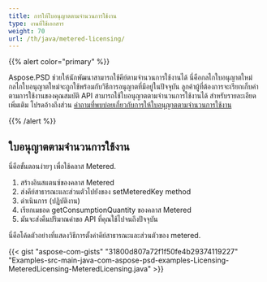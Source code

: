 ```yaml
---
title: การให้ใบอนุญาตตามจำนวนการใช้งาน
type: งานที่ใช้เอกสาร
weight: 70
url: /th/java/metered-licensing/
---
```


{{% alert color="primary" %}} 

Aspose.PSD ช่วยให้นักพัฒนาสามารถใช้คีย์ตามจำนวนการใช้งานได้ นี่คือกลไกใบอนุญาตใหม่ กลไกใบอนุญาตใหม่จะถูกใช้พร้อมกับวิธีการอนุญาตที่มีอยู่ในปัจจุบัน ลูกค้าผู้ที่ต้องการจะเรียกเก็บค่าตามการใช้งานของคุณสมบัติ API สามารถใช้ใบอนุญาตตามจำนวนการใช้งานได้ สำหรับรายละเอียดเพิ่มเติม โปรดอ้างถึงส่วน [คำถามที่พบบ่อยเกี่ยวกับการให้ใบอนุญาตตามจำนวนการใช้งาน](https://purchase.aspose.com/faqs/licensing/metered) 

{{% /alert %}} 
## **ใบอนุญาตตามจำนวนการใช้งาน**
นี่คือขั้นตอนง่ายๆ เพื่อใช้คลาส Metered.

1. สร้างอินสแตนซ์ของคลาส Metered
1. ส่งคีย์สาธารณะและส่วนตัวไปยังของ setMeteredKey method
1. ดำเนินการ (ปฏิบัติงาน)
1. เรียกเมธอด getConsumptionQuantity ของคลาส Metered
1. มันจะส่งคืนปริมาณคำขอ API ที่คุณใช้ไปจนถึงปัจจุบัน

นี่คือโค้ดตัวอย่างที่แสดงวิธีการตั้งค่าคีย์สาธารณะและส่วนตัวของ metered.

{{< gist "aspose-com-gists" "31800d807a72f1f50fe4b29374119227" "Examples-src-main-java-com-aspose-psd-examples-Licensing-MeteredLicensing-MeteredLicensing.java" >}}

